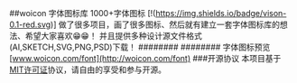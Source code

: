 ##woicon 字体图标库 1000+字体图标
[!(https://img.shields.io/badge/vison-0.1-red.svg)]
做了很多项目，画了很多图标、然后就有建立一套字体图标库的想法、希望大家喜欢😁😁！
并且提供多种设计源文件格式(AI,SKETCH,SVG,PNG,PSD)下载！
########
########
字体图标预览
[www.woicon.com/font](http://woicon.com/font)
###开源协议
本项目基于[MIT许可证](https://zh.wikipedia.org/wiki/MIT%E8%A8%B1%E5%8F%AF%E8%AD%89)协议，请自由的享受和参与开源。